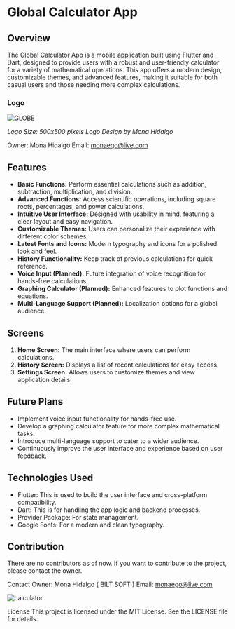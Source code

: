 # Global Calculator App

## Overview
The Global Calculator App is a mobile application built using Flutter and Dart, designed to provide users with a robust and user-friendly calculator for a variety of mathematical operations. This app offers a modern design, customizable themes, and advanced features, making it suitable for both casual users and those needing more complex calculations.

### Logo
![GLOBE](https://github.com/user-attachments/assets/c39f4139-c57f-4672-9e69-7f5df63c4bfe)


*Logo Size: 500x500 pixels*
*Logo Design by Mona Hidalgo*



Owner: Mona Hidalgo
Email: monaego@live.com

## Features
- **Basic Functions:** Perform essential calculations such as addition, subtraction, multiplication, and division.
- **Advanced Functions:** Access scientific operations, including square roots, percentages, and power calculations.
- **Intuitive User Interface:** Designed with usability in mind, featuring a clear layout and easy navigation.
- **Customizable Themes:** Users can personalize their experience with different color schemes.
- **Latest Fonts and Icons:** Modern typography and icons for a polished look and feel.
- **History Functionality:** Keep track of previous calculations for quick reference.
- **Voice Input (Planned):** Future integration of voice recognition for hands-free calculations.
- **Graphing Calculator (Planned):** Enhanced features to plot functions and equations.
- **Multi-Language Support (Planned):** Localization options for a global audience.

## Screens
1. **Home Screen:** The main interface where users can perform calculations.
2. **History Screen:** Displays a list of recent calculations for easy access.
3. **Settings Screen:** Allows users to customize themes and view application details.

## Future Plans
- Implement voice input functionality for hands-free use.
- Develop a graphing calculator feature for more complex mathematical tasks.
- Introduce multi-language support to cater to a wider audience.
- Continuously improve the user interface and experience based on user feedback.
## Technologies Used
- Flutter: This is used to build the user interface and cross-platform compatibility.
- Dart: This is for handling the app logic and backend processes.
- Provider Package: For state management.
- Google Fonts: For a modern and clean typography.

## Contribution
There are no contributors as of now. If you want to contribute to the project, please contact the owner.

Contact
Owner: Mona Hidalgo ( BILT SOFT )
Email: monaego@live.com

![calculator](https://github.com/user-attachments/assets/beddac7a-71c9-4d44-a0f6-9aaa1461ddcc)

License
This project is licensed under the MIT License. See the LICENSE file for details.
